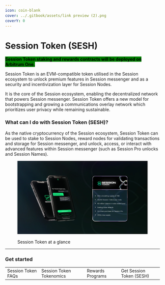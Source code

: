 ```yaml
---
icon: coin-blank
cover: ../.gitbook/assets/link preview (2).png
coverY: 0
---
```


# Session Token (SESH)

<mark style="background-color:green;">**Session Token staking and rewards contracts will be deployed on Arbitrum One.**</mark>

Session Token is an EVM-compatible token utilised in the Session ecosystem to unlock premium features in Session messenger and as a security and incentivization layer for Session Nodes.

It is the core of the Session ecosystem, enabling the decentralized network that powers Session messenger. Session Token offers a new model for bootstrapping and growing a communications overlay network which prioritizes user privacy while remaining sustainable.

### What can I do with Session Token (SESH)?&#x20;

As the native cryptocurrency of the Session ecosystem, Session Token can be used to stake to Session Nodes, reward nodes for validating transactions and storage for Session messenger, and unlock, access, or interact with advanced features within Session messenger (such as Session Pro unlocks and Session Names).

<figure><img src="../.gitbook/assets/44242f75c5ad256086006a69d9d8667d98c296a4-2820x1586.webp" alt=""><figcaption><p>Session Token at a glance</p></figcaption></figure>

***

### Get started

|                    |                          |                  |                          |
| ------------------ | ------------------------ | ---------------- | ------------------------ |
| Session Token FAQs | Session Token Tokenomics | Rewards Programs | Get Session Token (SESH) |
